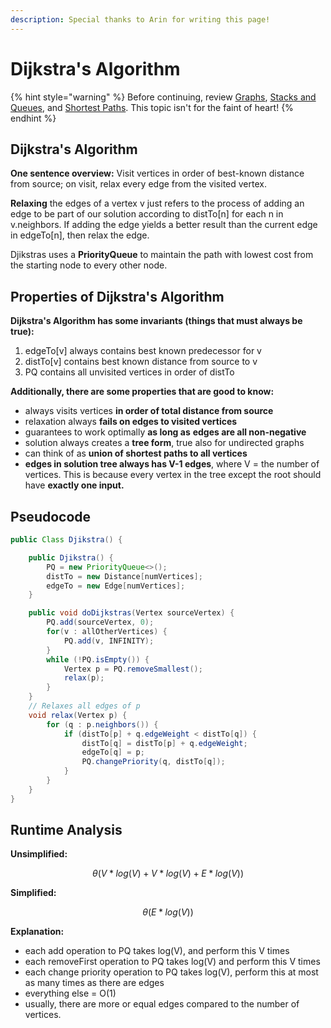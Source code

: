 ```yaml
---
description: Special thanks to Arin for writing this page!
---
```


# Dijkstra's Algorithm

{% hint style="warning" %}
Before continuing, review [Graphs](../../abstract-data-types/graphs.md), [Stacks and Queues](../../abstract-data-types/collections/stacks-and-queues.md), and [Shortest Paths](./). This topic isn't for the faint of heart!
{% endhint %}

## Dijkstra's Algorithm

**One sentence overview:** Visit vertices in order of best-known distance from source; on visit, relax every edge from the visited vertex.

**Relaxing** the edges of a vertex v just refers to the process of adding an edge to be part of our solution according to distTo\[n\] for each n in v.neighbors. If adding the edge yields a better result than the current edge in edgeTo\[n\], then relax the edge.

Djikstras uses a **PriorityQueue** to maintain the path with lowest cost from the starting node to every other node.



## Properties of Dijkstra's Algorithm

**Dijkstra's Algorithm has some invariants \(things that must always be true\):**

1. edgeTo\[v\] always contains best known predecessor for v
2. distTo\[v\] contains best known distance from source to v
3. PQ contains all unvisited vertices in order of distTo

**Additionally, there are some properties that are good to know:**

* always visits vertices **in order of total distance from source**
* relaxation always **fails on edges to visited vertices**
* guarantees to work optimally **as long as** **edges are all non-negative**
* solution always creates a **tree form**, true also for undirected graphs
* can think of as **union of shortest paths to all vertices**
* **edges in solution tree always has V-1 edges**, where V = the number of vertices. This is because every vertex in the tree except the root should have **exactly one input.**

## Pseudocode

```java
public Class Djikstra() {

    public Djikstra() {
        PQ = new PriorityQueue<>();
        distTo = new Distance[numVertices];
        edgeTo = new Edge[numVertices];
    }

    public void doDijkstras(Vertex sourceVertex) {
        PQ.add(sourceVertex, 0);
        for(v : allOtherVertices) {
            PQ.add(v, INFINITY);
        }
        while (!PQ.isEmpty()) {
            Vertex p = PQ.removeSmallest();
            relax(p);
        }
    }
    // Relaxes all edges of p
    void relax(Vertex p) {
        for (q : p.neighbors()) {
            if (distTo[p] + q.edgeWeight < distTo[q]) {
                distTo[q] = distTo[p] + q.edgeWeight;
                edgeTo[q] = p;
                PQ.changePriority(q, distTo[q]);
            }
        }
    }
}
```

## Runtime Analysis

**Unsimplified:**

$$
\theta(V * log(V) + V * log(V) + E * log(V))
$$

**Simplified:**

$$
\theta(E * log(V))
$$

**Explanation:**

* each add operation to PQ takes log\(V\), and perform this V times
* each removeFirst operation to PQ takes log\(V\) and perform this V times
* each change priority operation to PQ takes log\(V\), perform this at most as many times as there are edges
* everything else = O\(1\)
* usually, there are more or equal edges compared to the number of vertices.

